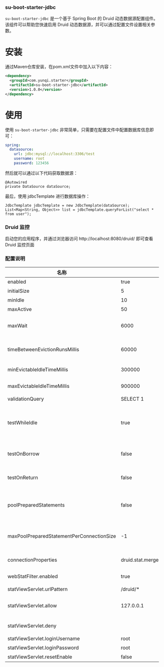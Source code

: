 ### su-boot-starter-jdbc

`su-boot-starter-jdbc` 是一个基于 Spring Boot 的 Druid 动态数据源配置组件。该组件可以帮助您快速启用 Druid 动态数据源，并可以通过配置文件设置相关参数。

# 安装

通过Maven仓库安装，在pom.xml文件中加入以下内容：

```xml
<dependency>
  <groupId>com.yunqi.starter</groupId>
  <artifactId>su-boot-starter-jdbc</artifactId>
  <version>1.0.0</version>
</dependency>
```

# 使用

使用 `su-boot-starter-jdbc` 非常简单，只需要在配置文件中配置数据库信息即可：

```yml
spring:
  datasource:
    url: jdbc:mysql://localhost:3306/test
    username: root
    password: 123456
```

然后就可以通过以下代码获取数据源：

```
@Autowired
private DataSource dataSource;
```

最后，使用 jdbcTemplate 进行数据库操作：

```
JdbcTemplate jdbcTemplate = new JdbcTemplate(dataSource);
List<Map<String, Object>> list = jdbcTemplate.queryForList("select * from user");
```

### Druid 监控

启动您的应用程序，并通过浏览器访问 http://localhost:8080/druid/ 即可查看 Druid 监控页面


### 配置说明

| 名称                                        | 默认值                                                    | 备注                                                                            |
|-------------------------------------------|--------------------------------------------------------|-------------------------------------------------------------------------------|
| enabled                                   | true                                                   | 是否开启组件                                                                        |
| initialSize                               | 5                                                      | 初始化时建立物理连接的个数                                                                 |
| minIdle                                   | 10                                                     | 最小连接池数量                                                                       |
| maxActive                                 | 50                                                     | 最大连接池数量                                                                       |
| maxWait                                   | 6000                                                   | 获取连接时最大等待时间，单位毫秒。配置了maxWait之后，缺省启用公平锁，并发效率会有所下降                               |
| timeBetweenEvictionRunsMillis             | 60000                                                  | 配置间隔多久才进行一次检测，检测需要关闭的空闲连接，单位是毫秒                                               |
| minEvictableIdleTimeMillis                | 300000                                                 | 配置一个连接在池中最小生存的时间，单位是毫秒                                                        |
| maxEvictableIdleTimeMillis                | 900000                                                 | 配置一个连接在池中最大生存的时间，单位是毫秒                                                        |
| validationQuery                           | SELECT 1                                               | 用来检测连接是否有效的sql                                                                |
| testWhileIdle                             | true                                                   | 申请连接的时候检测，如果空闲时间大于timeBetweenEvictionRunsMillis，执行validationQuery检测连接是否有效     |
| testOnBorrow                              | false                                                  | 申请连接时执行validationQuery检测连接是否有效，做了这个配置会降低性能                                    |
| testOnReturn                              | false                                                  | 归还连接时执行validationQuery检测连接是否有效，做了这个配置会降低性能                                    |
| poolPreparedStatements                    | false                                                  | 是否缓存preparedStatement，也就是PSCache。PSCache对支持游标的数据库性能提升巨大，比如说oracle。在mysql下建议关闭 |
| maxPoolPreparedStatementPerConnectionSize | -1                                                     | 要启用PSCache，必须配置大于0，当大于0时，poolPreparedStatements自动触发修改为true                    |
| connectionProperties                      | druid.stat.mergeSql=true;druid.stat.slowSqlMillis=2000 | 通过connectProperties属性来打开mergeSql功能；慢SQL记录                                     |
| webStatFilter.enabled                     | true                                                   | 是否开启 Druid Web 网络统计及健康                                                        |
| statViewServlet.urlPattern                | /druid/*                                               | Druid 的管理界面的访问路径                                                              |
| statViewServlet.allow                     | 127.0.0.1                                              | IP白名单 (没有配置或者为空，则允许所有访问) 127.0.0.1 只允许本机访问                                    |
| statViewServlet.deny                      |                                                        | IP黑名单 (存在共同时，deny优先于allow)                                                    |
| statViewServlet.loginUsername             | root                                                   | 设置控制台登录的用户名                                                                   |
| statViewServlet.loginPassword             | root                                                   | 设置控制台登录的密码                                                                    |
| statViewServlet.resetEnable               | false                                                  | 是否能够重置数据                                                                      |
